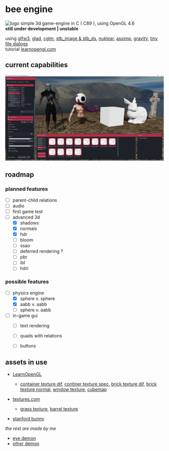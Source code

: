 # bee engine
<img src="https://github.com/phil-stein/bee_engine/blob/main/assets/#internal/bee_engine_logo.svg" alt="logo" width="50"> simple 3d game-engine in C ( C89 ), using OpenGL 4.6 <br>
**still under development | unstable**

using    [glfw3](https://www.glfw.org/), [glad](https://glad.dav1d.de/), [cglm](https://github.com/recp/cglm), [stb_image & stb_ds](https://github.com/nothings/stb), [nuklear](https://github.com/Immediate-Mode-UI/Nuklear), [assimp](http://assimp.org/), [gravity](https://github.com/marcobambini/gravity), [tiny file dialogs](https://sourceforge.net/p/tinyfiledialogs/code/ci/master/tree/)<br>
tutorial [learnopengl.com](https://learnopengl.com/)

## current capabilities

<img src="https://github.com/phil-stein/bee_engine/blob/main/assets/github_resources/screenshot12.png" alt="logo" width="1000">



## roadmap

### planned features

- [ ] parent-child relations
- [ ] audio
- [ ] first game test
- [ ] advanced 3d
	- [x] shadows
	- [x] normals 
	- [x] hdr
	- [ ] bloom
	- [ ] ssao
	- [ ] deferred rendering ?
	- [ ] pbr
	- [ ] ibl
	- [ ] hdri

### possible features

- [ ] physics engine
  - [x] sphere v. sphere
  - [x] aabb v. aabb
  - [ ] sphere v. aabb
- [ ] in-game gui
  - [ ] text rendering
  - [ ] quads with relations
  - [ ] buttons


## assets in use

- [LearnOpenGL](https://learnopengl.com) 

     - [container texture dif](https://learnopengl.com/img/textures/container2.png), [continer texture spec](https://learnopengl.com/img/textures/container2_specular.png), [brick texture dif](https://learnopengl.com/img/textures/brickwall.jpg), [brick texture normal](https://learnopengl.com/img/textures/brickwall_normal.jpg), [window texture](https://learnopengl.com/img/advanced/blending_transparent_window.png), [cubemap](https://learnopengl.com/Advanced-OpenGL/Cubemaps)
 - [textures.com](https://www.textures.com) 
     - [grass texture](https://www.textures.com/download/Grass0130/38953), [barrel texture](https://www.textures.com/download/Barrels036/123202)

 - [stanford bunny](http://graphics.stanford.edu/data/3Dscanrep/)

 *the rest are made by me*

 - [eye demon](https://www.artstation.com/artwork/eaYLzZ)
 - [other demon](https://www.artstation.com/artwork/48YKYY)

